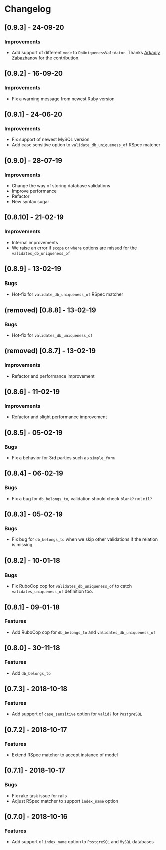 # Changelog

## [0.9.3] - 24-09-20
### Improvements

- Add support of different `mode` to `DbUniquenessValidator`. Thanks [Arkadiy Zabazhanov](https://github.com/pyromaniac) for the contribution.

## [0.9.2] - 16-09-20
### Improvements

- Fix a warning message from newest Ruby version 

## [0.9.1] - 24-06-20
### Improvements

- Fix support of newest MySQL version
- Add case sensitive option to `validate_db_uniqueness_of` RSpec matcher

## [0.9.0] - 28-07-19
### Improvements

- Change the way of storing database validations
- Improve performance
- Refactor
- New syntax sugar

## [0.8.10] - 21-02-19
### Improvements
- Internal improvements 
- We raise an error if `scope` or `where` options are missed for the `validates_db_uniqueness_of`

## [0.8.9] - 13-02-19
### Bugs
- Hot-fix for `validate_db_uniqueness_of` RSpec matcher

## (removed) [0.8.8] - 13-02-19 
### Bugs
- Hot-fix for `validates_db_uniqueness_of`

## (removed) [0.8.7] - 13-02-19
### Improvements
- Refactor and performance improvement

## [0.8.6] - 11-02-19
### Improvements
- Refactor and slight performance improvement

## [0.8.5] - 05-02-19
### Bugs
- Fix a behavior for 3rd parties such as `simple_form`

## [0.8.4] - 06-02-19
### Bugs
- Fix a bug for `db_belongs_to`, validation should check `blank?` not `nil?`

## [0.8.3] - 05-02-19
### Bugs
- Fix bug for `db_belongs_to` when we skip other validations if the relation is missing

## [0.8.2] - 10-01-18
### Bugs
- Fix RuboCop cop for `validates_db_uniqueness_of` to catch `validates_uniqueness_of` definition too. 

## [0.8.1] - 09-01-18
### Features
- Add RuboCop cop for `db_belongs_to` and `validates_db_uniqueness_of`

## [0.8.0] - 30-11-18
### Features
- Add `db_belongs_to` 

## [0.7.3] - 2018-10-18
### Features
- Add support of `case_sensitive` option for `valid?` for `PostgreSQL`

## [0.7.2] - 2018-10-17
### Features
- Extend RSpec matcher to accept instance of model

## [0.7.1] - 2018-10-17
### Bugs
- Fix rake task issue for rails
- Adjust RSpec matcher to support `index_name` option

## [0.7.0] - 2018-10-16
### Features
- Add support of `index_name` option to `PostgreSQL` and `MySQL` databases
